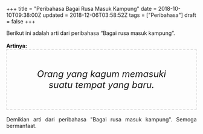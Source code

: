 +++
title = "Peribahasa Bagai Rusa Masuk Kampung"
date = 2018-10-10T09:38:00Z
updated = 2018-12-06T03:58:52Z
tags = ["Peribahasa"]
draft = false
+++

<div dir="ltr" style="text-align: left;" trbidi="on"><div style="text-align: justify;">Berikut ini adalah arti dari peribahasa “Bagai rusa masuk kampung”.</div><br /><div style="text-align: justify;"><b>Artinya:</b></div><div style="border: 2px dashed #ddd; font-size: 24px; height: auto; margin: 0 auto; padding: 50px; text-align: center; width: auto;"><i>Orang yang kagum memasuki suatu tempat yang baru.</i></div><div style="text-align: justify;"><br /></div><div style="text-align: justify;">Demikian arti dari peribahasa "Bagai rusa masuk kampung". Semoga bermanfaat.</div></div>
